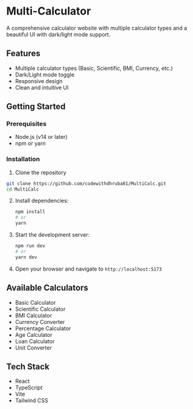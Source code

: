 # Multi-Calculator

A comprehensive calculator website with multiple calculator types and a beautiful UI with dark/light mode support.

## Features

- Multiple calculator types (Basic, Scientific, BMI, Currency, etc.)
- Dark/Light mode toggle
- Responsive design
- Clean and intuitive UI

## Getting Started

### Prerequisites

- Node.js (v14 or later)
- npm or yarn

### Installation

1. Clone the repository
 ```bash
git clone https://github.com/codewithdhruba01/MultiCalc.git
cd MultiCalc
````
2. Install dependencies:
   ```bash
   npm install
   # or
   yarn
   ```
3. Start the development server:
   ```bash
   npm run dev
   # or
   yarn dev
   ```
4. Open your browser and navigate to `http://localhost:5173`

## Available Calculators

- Basic Calculator
- Scientific Calculator
- BMI Calculator
- Currency Converter
- Percentage Calculator
- Age Calculator
- Loan Calculator
- Unit Converter

## Tech Stack

- React
- TypeScript
- Vite
- Tailwind CSS